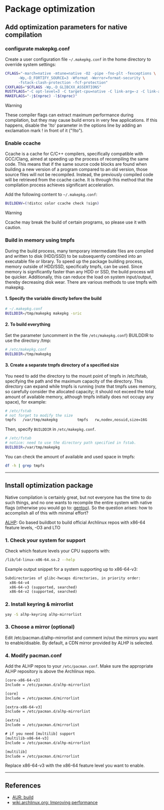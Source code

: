 # Package optimization

## Add optimization parameters for native compilation

### configurate makepkg.conf

Create a user configuration file `~/.makepkg.conf` in the home directory to override system settings:

```sh
CFLAGS="-march=native -mtune=native -O2 -pipe -fno-plt -fexceptions \
      -Wp,-D_FORTIFY_SOURCE=3 -Wformat -Werror=format-security \
      -fstack-clash-protection -fcf-protection"
CXXFLAGS="$CFLAGS -Wp,-D_GLIBCXX_ASSERTIONS"
RUSTFLAGS="-C opt-level=3 -C target-cpu=native -C link-arg=-z -C link-arg=pack-relative-relocs"
MAKEFLAGS="-j$(nproc) -l$(nproc)"
```

> [!WARNING]
> These compiler flags can extract maximum performance during compilation, but they may cause build errors in very few applications. If this happens, disable the 'lto' parameter in the options line by adding an exclamation mark ! in front of it ("!lto").

### Enable ccache

Ccache is a cache for C/C++ compilers, specifically compatible with GCC/Clang, aimed at speeding up the process of recompiling the same code. This means that if the same source code blocks are found when building a new version of a program compared to an old version, those source files will not be recompiled. Instead, the previously compiled code will be retrieved from the ccache cache. It is through this method that the compilation process achieves significant acceleration.

Add the following content to `~/.makepkg.conf`:

```sh
BUILDENV=(!distcc color ccache check !sign)
```

> [!WARNING]
> Ccache may break the build of certain programs, so please use it with caution.

### Build in memory using tmpfs

During the build process, many temporary intermediate files are compiled and written to disk (HDD/SSD) to be subsequently combined into an executable file or library. To speed up the package building process, memory outside of HDD/SSD, specifically tmpfs, can be used. Since memory is significantly faster than any HDD or SSD, the build process will be quicker. Additionally, this can reduce the load on system input/output, thereby decreasing disk wear. There are various methods to use tmpfs with makepkg.

#### 1. Specify the variable directly before the build

```sh
# ~/.makepkg.conf
BUILDDIR=/tmp/makepkg makepkg -sric
```

#### 2. To build everything

Set the parameter (uncomment in the file `/etc/makepkg.conf`) BUILDDIR to use the directory /tmp:

```sh
# /etc/makepkg.conf
BUILDDIR=/tmp/makepkg
```

#### 3. Create a separate tmpfs directory of a specified size

You need to add the directory to the mount point of tmpfs in /etc/fstab, specifying the path and the maximum capacity of the directory. This directory can expand while tmpfs is running (note that tmpfs uses memory, so carefully consider the allocated capacity; it should not exceed the total amount of available memory, although tmpfs initially does not occupy any space), for example:

```sh
# /etc/fstab
# not forget to modify the size
tmpfs   /var/tmp/makepkg         tmpfs   rw,nodev,nosuid,size=16G          0  0
```

Then, specify `BUILDDIR` in `/etc/makepkg.conf`.

```sh
# /etc/fstab
# notice: need to use the directory path specified in fstab.
BUILDDIR=/var/tmp/makepkg
```

You can check the amount of available and used space in tmpfs:

```sh
df -h | grep tmpfs
```

---

## Install optimization package

Native compilation is certainly great, but not everyone has the time to do such things, and no one wants to recompile the entire system with native flags (otherwise you would go to: [gentoo](https://gentoo.org)). So the question arises: how to accomplish all of this with minimal effort?

[ALHP](https://somegit.dev/ALHP/ALHP.GO): Go based buildbot to build official Archlinux repos with x86-64 feature levels, -O3 and LTO

### 1. Check your system for support

Check which feature levels your CPU supports with:

```sh
/lib/ld-linux-x86-64.so.2 --help
```

Example output snippet for a system supporting up to x86-64-v3:

```txt
Subdirectories of glibc-hwcaps directories, in priority order:
  x86-64-v4
  x86-64-v3 (supported, searched)
  x86-64-v2 (supported, searched)
```

### 2. Install keyring & mirrorlist

```sh
yay -S alhp-keyring alhp-mirrorlist
```

### 3. Choose a mirror (optional)

Edit /etc/pacman.d/alhp-mirrorlist and comment in/out the mirrors you want to enable/disable. By default, a CDN mirror provided by ALHP is selected.

### 4.  Modify pacman.conf

Add the ALHP repos to your `/etc/pacman.conf`. Make sure the appropriate ALHP repository is above the Archlinux repo.

```txt
[core-x86-64-v3]
Include = /etc/pacman.d/alhp-mirrorlist

[core]
Include = /etc/pacman.d/mirrorlist

[extra-x86-64-v3]
Include = /etc/pacman.d/alhp-mirrorlist

[extra]
Include = /etc/pacman.d/mirrorlist

# if you need [multilib] support
[multilib-x86-64-v3]
Include = /etc/pacman.d/alhp-mirrorlist

[multilib]
Include = /etc/pacman.d/mirrorlist
```

Replace x86-64-v3 with the x86-64 feature level you want to enable.

---

## References

- [AUR: build](https://ventureo.codeberg.page/source/build.html#)
- [wiki.archlinux.org: Improving performance](https://wiki.archlinux.org/title/Improving_performance)
